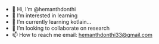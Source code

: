 - 👋 Hi, I’m @hemanthdonthi
- 👀 I’m interested in learning
- 🌱 I’m currently learning kotlain...
- 💞️ I’m looking to collaborate on research
- 📫 How to reach me email: hemanthdonthi33@gmail.com
<!---
hemanthdonthi/hemanthdonthi is a ✨ special ✨ repository because its `README.md` (this file) appears on your GitHub profile.
You can click the Preview link to take a look at your changes.
--->
